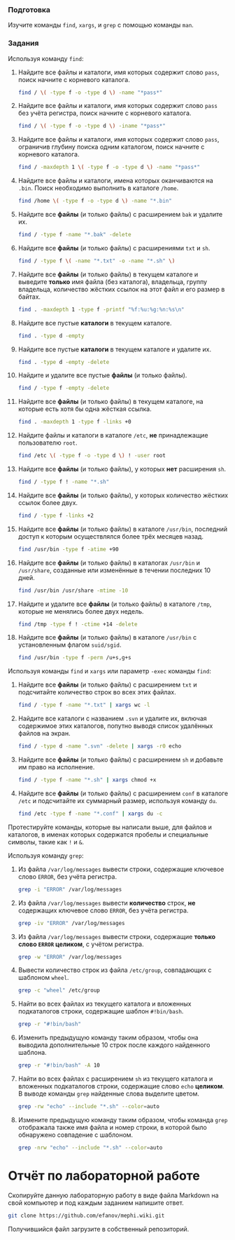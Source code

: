 ### Подготовка

Изучите команды `find`, `xargs`, и `grep` с помощью команды `man`.

### Задания

Используя команду `find`:

1. Найдите все файлы и каталоги, имя которых содержит слово `pass`, поиск начните с корневого каталога.

   ```sh
   find / \( -type f -o -type d \) -name "*pass*"
   ```

1. Найдите все файлы и каталоги, имя которых содержит слово `pass` без учёта регистра, поиск начните с корневого каталога.

   ```sh
   find / \( -type f -o -type d \) -iname "*pass*"
   ```

1. Найдите все файлы и каталоги, имя которых содержит слово `pass`, ограничив глубину поиска одним каталогом, поиск начните с корневого каталога.

   ```sh
   find / -maxdepth 1 \( -type f -o -type d \) -name "*pass*"
   ```

1. Найдите все файлы и каталоги, имена которых оканчиваются на `.bin`. Поиск необходимо выполнить в каталоге `/home`.

   ```sh
   find /home \( -type f -o -type d \) -name "*.bin"
   ```

1. Найдите все **файлы** (и только файлы) с расширением `bak` и удалите их.

   ```sh
   find / -type f -name "*.bak" -delete
   ```

1. Найдите все **файлы** (и только файлы) с расширениями `txt` и `sh`.

   ```sh
   find / -type f \( -name "*.txt" -o -name "*.sh" \)
   ```

1. Найдите все **файлы** (и только файлы) в текущем каталоге и выведите **только** имя файла (без каталога), владельца, группу владельца, количество жёстких ссылок на этот файл и его размер в байтах.

   ```sh
   find . -maxdepth 1 -type f -printf "%f:%u:%g:%n:%s\n"
   ```

1. Найдите все пустые **каталоги** в текущем каталоге.

   ```sh
   find . -type d -empty
   ```

1. Найдите все пустые **каталоги** в текущем каталоге и удалите их.

   ```sh
   find . -type d -empty -delete
   ```

1. Найдите и удалите все пустые **файлы** (и только файлы).

   ```sh
   find / -type f -empty -delete
   ```

1. Найдите все **файлы** (и только файлы) в текущем каталоге, на которые есть хотя бы одна жёсткая ссылка.

   ```sh
   find . -maxdepth 1 -type f -links +0
   ```

1. Найдите файлы и каталоги в каталоге `/etc`, **не** принадлежащие пользователю `root`.

   ```sh
   find /etc \( -type f -o -type d \) ! -user root
   ```

1. Найдите все **файлы** (и только файлы), у которых **нет** расширения `sh`.

   ```sh
   find / -type f ! -name "*.sh"
   ```

1. Найдите все **файлы** (и только файлы), у которых количество жёстких ссылок более двух.

   ```sh
   find / -type f -links +2
   ```

1. Найдите все **файлы** (и только файлы) в каталоге `/usr/bin`, последний доступ к которым осуществлялся более трёх месяцев назад.

   ```sh
   find /usr/bin -type f -atime +90
   ```

1. Найдите все **файлы** (и только файлы) в каталогах `/usr/bin` и `/usr/share`, созданные или изменённые в течении последних 10 дней.

   ```sh
   find /usr/bin /usr/share -mtime -10
   ```

1. Найдите и удалите все **файлы** (и только файлы) в каталоге `/tmp`, которые не менялись более двух недель.

   ```sh
   find /tmp -type f ! -ctime +14 -delete
   ```

1. Найдите все **файлы** (и только файлы) в каталоге `/usr/bin` с установленным флагом `suid/sgid`.

   ```sh
   find /usr/bin -type f -perm /u+s,g+s
   ```

Используя команды `find` и `xargs` или параметр `-exec` команды `find`:

1. Найдите все **файлы** (и только файлы) с расширением `txt` и подсчитайте количество строк во всех этих файлах.

   ```sh
   find / -type f -name "*.txt" | xargs wc -l
   ```

1. Найдите все каталоги с названием `.svn` и удалите их, включая содержимое этих каталогов, попутно выводя список удалённых файлов на экран.

   ```sh
   find / -type d -name ".svn" -delete | xargs -r0 echo
   ```

1. Найдите все **файлы** (и только файлы) с расширением `sh` и добавьте им право на исполнение.

   ```sh
   find / -type f -name "*.sh" | xargs chmod +x
   ```

1. Найдите все **файлы** (и только файлы) с расширением `conf` в каталоге `/etc` и подсчитайте их суммарный размер, используя команду `du`.

   ```sh
   find /etc -type f -name "*.conf" | xargs du -c
   ```

Протестируйте команды, которые вы написали выше, для файлов и каталогов, в именах которых содержатся пробелы и специальные символы, такие как `!` и `&`.

Используя команду `grep`:

1. Из файла `/var/log/messages` вывести строки, содержащие ключевое слово `ERROR`, без учёта регистра.

   ```sh
   grep -i "ERROR" /var/log/messages
   ```

1. Из файла `/var/log/messages` вывести **количество** строк, **не** содержащих ключевое слово `ERROR`, без учёта регистра.

   ```sh
   grep -iv "ERROR" /var/log/messages
   ```

1. Из файла `/var/log/messages` вывести строки, содержащие **только слово `ERROR` целиком**, с учётом регистра.

   ```sh
   grep -w "ERROR" /var/log/messages
   ```

1. Вывести количество строк из файла `/etc/group`, совпадающих с шаблоном `wheel`.

   ```sh
   grep -c "wheel" /etc/group
   ```

1. Найти во всех файлах из текущего каталога и вложенных подкаталогов строки, содержащие шаблон `#!bin/bash`.

   ```sh
   grep -r "#!bin/bash"
   ```

1. Изменить предыдущую команду таким образом, чтобы она выводила дополнительные 10 строк после каждого найденного шаблона.

   ```sh
   grep -r "#!bin/bash" -A 10
   ```

1. Найти во всех файлах с расширением `sh` из текущего каталога и вложенных подкаталогов строки, содержащие слово `echo` **целиком**. В выводе команды `grep` найденные слова выделите цветом.

   ```sh
   grep -rw "echo" --include "*.sh" --color=auto
   ```

1. Измените предыдущую команду таким образом, чтобы команда `grep` отображала также имя файла и номер строки, в которой было обнаружено совпадение с шаблоном.

   ```sh
   grep -nrw "echo" --include "*.sh" --color=auto
   ```

# Отчёт по лабораторной работе

Скопируйте данную лабораторную работу в виде файла Markdown на свой компьютер и под каждым заданием напишите ответ.

```sh
git clone https://github.com/efanov/mephi.wiki.git
```

Получившийся файл загрузите в собственный репозиторий.
